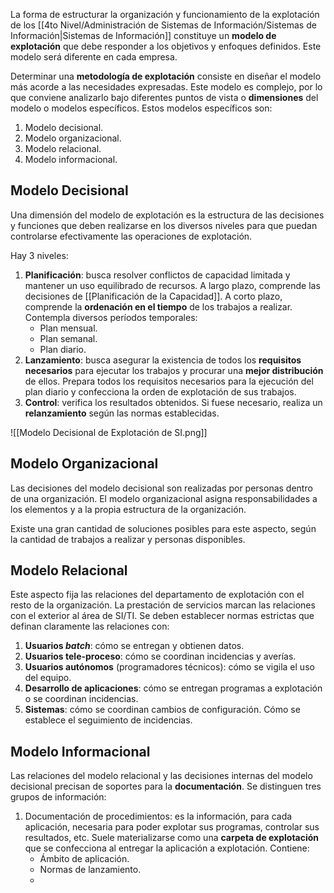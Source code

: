 La forma de estructurar la organización y funcionamiento de la explotación de los [[4to Nivel/Administración de Sistemas de Información/Sistemas de Información|Sistemas de Información]] constituye un **modelo de explotación** que debe responder a los objetivos y enfoques definidos. Este modelo será diferente en cada empresa.

Determinar una **metodología de explotación** consiste en diseñar el modelo más acorde a las necesidades expresadas. Este modelo es complejo, por lo que conviene analizarlo bajo diferentes puntos de vista o **dimensiones** del modelo o modelos específicos. Estos modelos específicos son:

1. Modelo decisional.
2. Modelo organizacional.
3. Modelo relacional.
4. Modelo informacional.

## Modelo Decisional

Una dimensión del modelo de explotación es la estructura de las decisiones y funciones que deben realizarse en los diversos niveles para que puedan controlarse efectivamente las operaciones de explotación.

Hay 3 niveles:

1. **Planificación**: busca resolver conflictos de capacidad limitada y mantener un uso equilibrado de recursos. A largo plazo, comprende las decisiones de [[Planificación de la Capacidad]]. A corto plazo, comprende la **ordenación en el tiempo** de los trabajos a realizar. Contempla diversos períodos temporales:
	- Plan mensual.
	- Plan semanal.
	- Plan diario.
1. **Lanzamiento**: busca asegurar la existencia de todos los **requisitos necesarios** para ejecutar los trabajos y procurar una **mejor distribución** de ellos. Prepara todos los requisitos necesarios para la ejecución del plan diario y confecciona la orden de explotación de sus trabajos.
2. **Control**: verifica los resultados obtenidos. Si fuese necesario, realiza un **relanzamiento** según las normas establecidas.

![[Modelo Decisional de Explotación de SI.png]]

## Modelo Organizacional

Las decisiones del modelo decisional son realizadas por personas dentro de una organización. El modelo organizacional asigna responsabilidades a los elementos y a la propia estructura de la organización.

Existe una gran cantidad de soluciones posibles para este aspecto, según la cantidad de trabajos a realizar y personas disponibles.

## Modelo Relacional

Este aspecto fija las relaciones del departamento de explotación con el resto de la organización. La prestación de servicios marcan las relaciones con el exterior al área de SI/TI. Se deben establecer normas estrictas que definan claramente las relaciones con:

1. **Usuarios *batch***: cómo se entregan y obtienen datos.
2. **Usuarios tele-proceso**: cómo se coordinan incidencias y averías.
3. **Usuarios autónomos** (programadores técnicos): cómo se vigila el uso del equipo.
4. **Desarrollo de aplicaciones**: cómo se entregan programas a explotación o se coordinan incidencias.
5. **Sistemas**: cómo se coordinan cambios de configuración. Cómo se establece el seguimiento de incidencias.

## Modelo Informacional

Las relaciones del modelo relacional y las decisiones internas del modelo decisional precisan de soportes para la **documentación**. Se distinguen tres grupos de información:

1. Documentación de procedimientos: es la información, para cada aplicación, necesaria para poder explotar sus programas, controlar sus resultados, etc. Suele materializarse como una **carpeta de explotación** que se confecciona al entregar la aplicación a explotación. Contiene:
	- Ámbito de aplicación.
	- Normas de lanzamiento.
	- 